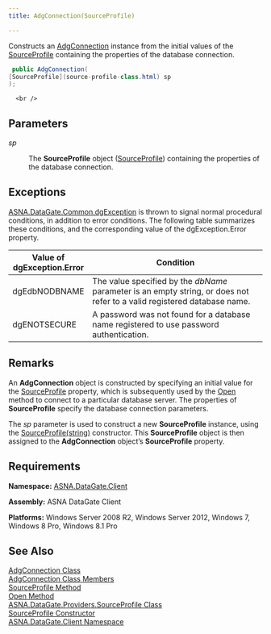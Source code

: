 ```yaml
---
title: AdgConnection(SourceProfile)

---
```


Constructs an [AdgConnection](adg-connection-class.html) instance from the initial values of the [ SourceProfile](adg-connection-class-source-profile-property.html) containing the properties of the database connection.

```cs
 public AdgConnection(
[SourceProfile](source-profile-class.html) sp
);
```

      <br />

## Parameters

<dl>
        <dt />
</dl>

*sp* 
<dl>
        <dd>

The **SourceProfile** object ([SourceProfile](source-profile-class.html)) containing the properties of the database connection.
</dd>
</dl>

## Exceptions

[ASNA.DataGate.Common.dgException](dgexception-class.html) is thrown to signal normal procedural conditions, in addition to error conditions. The following table summarizes these conditions, and the corresponding value of the dgException.Error property.
<br />



| Value of 							<br /> 							dgException.Error | Condition |
| ---- | ---- |
| dgEdbNODBNAME | The value specified by the *dbName* parameter is an empty string, or does not refer to a valid registered database name. |
| dgENOTSECURE | A password was not found for a database name registered to use password authentication. |



## Remarks

An **AdgConnection** object is constructed by specifying an initial value for the [SourceProfile](adg-connection-class-source-profile-property.html) property, which is subsequently used by the [ Open](adg-connection-class-open-method.html) method to connect to a particular database server. The properties of **SourceProfile** specify the database connection parameters.

The *sp* parameter is used to construct a new **SourceProfile** instance, using the [SourceProfile(string)](source-profile-class-source-profile-constructor2.html) constructor. This **SourceProfile** object is then assigned to the **AdgConnection** object’s **SourceProfile** property.
## Requirements

<span> **Namespace:** [ASNA.DataGate.Client](datagate-client-namespace.html) </span> 

<span> **Assembly:** ASNA DataGate Client</span> 

<span> **Platforms:** Windows Server 2008 R2, Windows Server 2012, Windows 7, Windows 8 Pro, Windows 8.1 Pro</span> 
## See Also


[AdgConnection Class](adg-connection-class.html)
      <br />
[AdgConnection Class Members](adg-connection-members.html)
      <br />
[SourceProfile Method](adg-connection-class-source-profile-property.html)
      <br />
[Open Method](adg-connection-class-open-method.html)
      <br />
[ASNA.DataGate.Providers.SourceProfile Class](source-profile-class.html)
      <br />
      [SourceProfile 
					Constructor](source-profile-class-source-profile-constructor2.html)
      <br />
[ASNA.DataGate.Client Namespace](datagate-client-namespace.html)

